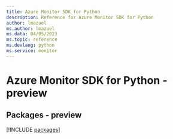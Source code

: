 ```yaml
---
title: Azure Monitor SDK for Python
description: Reference for Azure Monitor SDK for Python
author: lmazuel
ms.author: lmazuel
ms.data: 04/05/2023
ms.topic: reference
ms.devlang: python
ms.service: monitor
---
```

# Azure Monitor SDK for Python - preview
## Packages - preview
[!INCLUDE [packages](monitor-index.md)]